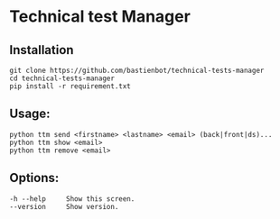# Technical test Manager

## Installation
```
git clone https://github.com/bastienbot/technical-tests-manager
cd technical-tests-manager
pip install -r requirement.txt
```

## Usage:
  ```
  python ttm send <firstname> <lastname> <email> (back|front|ds)...
  python ttm show <email>
  python ttm remove <email>
  ```

## Options:
  ```
  -h --help     Show this screen.
  --version     Show version.
  ```